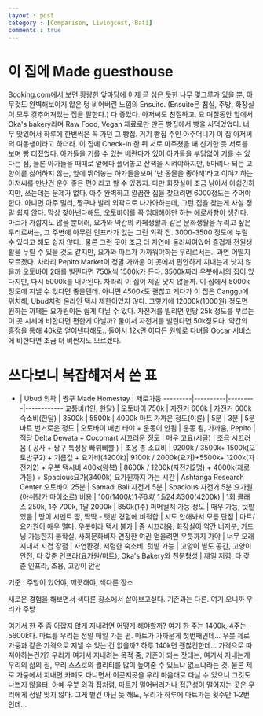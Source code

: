 ```yaml
---
layout : post
category : [Comparison, Livingcost, Bali]
comments : true
---
```


# 이 집에 Made guesthouse

Booking.com에서 보면 황량한 앞마당에 이제 곧 심은 듯한 나무 몇그루가 있을 뿐, 아무것도 완벽해보이지 않은 텅 비어버린 느낌의 Ensuite. (Ensuite은 침실, 주방, 화장실이 모두 갖추어져있는 집을 말한다.) 
다 좋았다. 아저씨도 친절하고, 요 며칠동안 앞에서 Oka's bakery라며 Raw Food, Vegan 재료로만 만든 빵집에서 빵을 사먹었었다. 너무 맛있어서 하루에 한번씩은 꼭 가던 그 빵집. 거기 빵집 주인 아주머니가 이 집 아저씨의 여동생이라고 하더라. 이 집에 Check-in 한 뒤 서로 마주쳤을 때 신기한 듯 서로를 보며 빵 터졌었다.
아가들을 기를 수 있는 베란다가 있어 아가들을 부담없이 기를 수 있다는 점, 물론 아가들을 때때로 앞에다 풀어놓고 산책을 시켜야하지만, 5마리나 되는 고양이를 싫어하지 않는, 앞에 뛰어놓는 아가들을보며 '난 동물을 좋아해'라고 이야기하는 아저씨를 만난건 운이 좋은 편이라고 할 수 있겠지.
다만 화장실이 조금 낡아서 아쉽긴하지만, 쓰는데는 문제가 없다. 아주 완벽하고 깔끔한 집을 찾으려면 6000정도는 주어야한다. 아니면 아주 멀리, 짱구나 발리 외곽으로 나가아하는데, 그런 집을 찾는게 사실 정말 쉽지 않다. 막상 찾아낸다해도, 오토바이를 꼭 임대해야만 하는 에로사항이 생긴다. 마트가 가깝지도 않을 뿐더러, 요가와 약간의 카페생활과 같은 문화생활을 누리고 싶은 우리로써는, 그 주변에 아무런 인프라가 없는 그런 외곽 집. 3000-3500 정도에 누릴 수 있다고 해도 쉽지 않다.. 물론 그런 곳이 조금 더 자연에 둘러싸여있어 즐겁게 전원생활을 누릴 수 있을 것도 같지만, 요가와 마트가 가까워야하는 우리로서는.. 과연 어떨지 모르겠다.
차라리 Pepito Market이 정말 가까운 이 곳에서 편안하게 지내는게 낫지 않을까
오토바이 2대를 빌린다면 750k씩 1500k가 든다. 3500k짜리 우붓에서의 집이 있다지만, 다시 5000k를 내야된다.
차라리 이 집이 제일 낫지 않을까.
이 집에서 5000k 정도에 지낼 수 있다면 좋을텐데. 아니면 4500k도 괜찮고
게다가 이 집은 Canggu에 위치해, Ubud처럼 온라인 택시 제한이있지 않다. 그렇기에 12000k(1000원) 정도면 원하는 까페든 요가원이든 쉽게 다닐 수 있다. 자전거를 빌리면 인당 25k 정도를 부르는 이 곳 시세에 비한다면 편한게 아닐까? 둘이서 자전거를 빌린다면 50k정도다. 약간의 흥정을 통해 40k로 얻어낸다해도.. 둘이서 12k면 어디든 원웨로 다녀올 Gocar 서비스에 비한다면 조금 더 비싼지도 모르겠다.

# 쓰다보니 복잡해져서 쓴 표

- | Ubud 외곽 | 짱구 Made Homestay | 제로가둥
---------|----------|---------|------------
교통비(1인, 한달) | 오토바이 750k | 자전거 600k | 자전거  600k 
숙소비(한달) | 3500k | 5500k | 4000k 
마트 가까운 정도(이륜) | 5분 | 3분 |  5분
마트 번거로운 정도 | 오토바이 매번 타야 + 운동이 안됨 | 운동 됨, 가까움, Pepito | 적당 Delta Dewata + Cocomart
시끄러운 정도 | 매우 고요(시골) | 조금 시끄러움 ( 공사 + 짱구 특성상 빠뤼삐쁠 ) | 조용
총 소요비 | 9200k / 3500k+ 1500k(오토방구2) + 기름값 + 요가비(4200k)| 9100k / 2000k(요가)+5500k+ 1200k(자전거2) + 우붓 택시비 400k(왕복) | 8600k / 1200k(자전거2명) + 4000k(제로가둥) + Spacious요가(3400k)
요가원까지 가는 시간 | Ashtanga Research Center 오토바이 25분 | Samadi Bali 자전거 5분 | Spacious 자전거 5분
요가원(아쉬탕가 마이소르) 비용 | 100$(1400k) 1주 6회, 1달 24회 300$(4200k) | 1회 클래스 250k, 1주 700k, 1달 2000k | 850k(1주) 
퍼머컬처 가능 정도 | 매우 가능, 텃밭 있음 | 땅이 시멘트 땅, 딱딱 - 텃밭 경험에 비적합 | 시도 안해봐서 모름
단점 | 마트/요가원이 매우 멀다. 우붓이라 택시 불가  | 좀 시끄러움, 화장실이 약간 너저분, 가드닝 가능한지 불확실, 사회문화비자 연장한 여권 얻을려면 우붓까지 가야 | 너무 오래지내서 지겹
장점 | 자연환경, 저렴한 숙소비, 텃밭 가능 | 고양이 별도 공간, 고양이 안전,  다 갖춘 인프라(요가원/마트), Oka's Bakery와 친분형성 | 제일 저렴, 다 갖춘 인프라, 조용, 고양이 안전


기준 : 주방이 있어야, 깨끗해야, 색다른 장소

새로운 경험을 해보면서 색다른 장소에서 살아보고싶다. 기존과는 다른. 여기 오니까 우리가 주방

여기서 한 주 좀 아깝지 않게 지내려면 어떻게 해야할까?
여기 한 주는 1400k, 4주는 5600k다.
마트를 우리는 정말 매일 가는 편. 마트가 가까운게 첫번째인데...
우붓 제로가둥과 같은 가격으로 지낼 수 있는 건 없을까?
하루 140k면 괜찮긴한데...
가격으로 따져야하는건가? 우리가 여기서 지내려는 목적 중, 기준이 되는 잣대는, 여기서 지내는게 우리의 삶의 질, 우리 스스로의 퀄리티를 많이 높여줄 수 있느냐 없느냐라는 것.
물론 제로 가둥에서 지내면 카페도 다니면서 이곳저곳을 우리 마음대로 다닐 수 있으니 그것도 나쁘지 않을터.
아예 우붓 외곽 집처럼, 마트가 멀어버리거나 접근성이 떨어지는 곳은 우리에게 정말 맞지 않다. 그게 별건 아닌 듯 해도, 우리가 하루에 마트가는 횟수만 1-2번인데...
